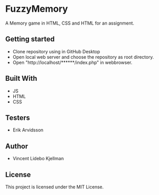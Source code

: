 # FuzzyMemory
A Memory game in HTML, CSS and HTML for an assignment.

## Getting started
* Clone repository using in GitHub Desktop
* Open local web server and choose the repository as root directory.
* Open "http://localhost/******/index.php" in webbrowser.

## Built With
* JS
* HTML
* CSS

## Testers
* Erik Arvidsson

## Author
* Vincent Lidebo Kjellman


## License
This project is licensed under the MIT License.
